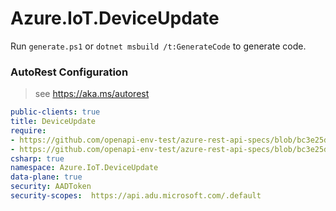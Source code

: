 # Azure.IoT.DeviceUpdate

Run `generate.ps1` or `dotnet msbuild /t:GenerateCode` to generate code.

### AutoRest Configuration
> see https://aka.ms/autorest

``` yaml
public-clients: true
title: DeviceUpdate
require:
- https://github.com/openapi-env-test/azure-rest-api-specs/blob/bc3e25d5988e45ca9a4ce0cfc5989b9227e1e00e/specification/deviceupdate/data-plane/readme.md
- https://github.com/openapi-env-test/azure-rest-api-specs/blob/bc3e25d5988e45ca9a4ce0cfc5989b9227e1e00e/specification/deviceupdate/data-plane/readme.csharp.md
csharp: true
namespace: Azure.IoT.DeviceUpdate
data-plane: true
security: AADToken
security-scopes:  https://api.adu.microsoft.com/.default
```
